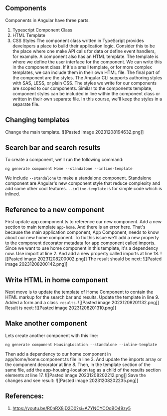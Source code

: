 ## Components
Components in Angular have three parts.
1. Typescript Component Class
2. HTML Template
3. CSS Styles
The component class written in TypeScript provides developers a place to build their application logic. Consider this to be the place where one make API calls for data or define event handlers, for example.
A component also has an HTML template. The template is where we define the user interface for the component. We can write this in the component class. If it's a small template, or for more complex templates, we can include them in their own HTML file.
The final part of the component are the styles. The Angular CLI supports authoring styles with SAS, LESS, or plain CSS. The styles we write for our components are scoped to our components. Similar to the components template, component styles can be included in line within the component class or written in their own separate file. In this course, we'll keep the styles in a separate file.

## Changing templates
Change the main template.
![[Pasted image 20231208194632.png]]

## Search bar and search results
To create a component, we'll run the following command:
``` Shell
ng generate component Home --standalone --inline-template
```
We include `--standalone` to make a standalone component. Standalone component are Angular's new component style that reduce complexity and add some other cool features.
`--inline-template` is for simple code which is inlined.

## Reference to a new component
First update app.component.ts to reference our new component.
Add a new section to main template `app-home`. And there is an error here. That's because the main application component, App Component, needs to know about our new home component. To fix this issue we'll add a new property to the component decorator metadata for app component called imports. Since we want to use home component in this template, it's a dependency now. Use import at line 2. And add a new property called imports at line 18.
![[Pasted image 20231208200002.png]]
The result should be next:
![[Pasted image 20231208200142.png]]

## Write HTML in home component
Next move is to update the template of Home Component to contain the HTML markup for the search bar and results. Update the template in line 9. Added a form and a class` results`.
![[Pasted image 20231208201132.png]]
Result is next:
![[Pasted image 20231208201310.png]]

## Make another component
Lets create another component with this line:
``` Shell
ng generate component HousingLocation --standalone --inline-template
```
Then add a dependency to our home component in app/home/home.component.ts file in line 3. And update the imports array or the component decorator at line 8. Then, in the template section of the same file, add the app-housing-location tag as a child of the results section elements at line 17. 
![[Pasted image 20231208202212.png]]
Save the changes and see result:
![[Pasted image 20231208202235.png]]

## References:
1. https://youtu.be/R0nRX8jD2D0?si=A7YNCYCOoBO49zy5